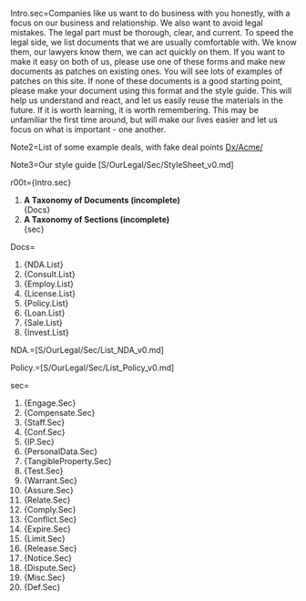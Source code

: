 Intro.sec=Companies like us want to do business with you honestly, with a focus on our business and relationship.  We also want to avoid legal mistakes.  The legal part must be thorough, clear, and current.  To speed the legal side, we list documents that we are usually comfortable with.  We know them, our lawyers know them, we can act quickly on them.  If you want to make it easy on both of us, please use one of these forms and make new documents as patches on existing ones.  You will see lots of examples of patches on this site.  If none of these documents is a good starting point, please make your document using this format and the style guide.  This will help us understand and react, and let us easily reuse the materials in the future.  If it is worth learning, it is worth remembering.  This may be unfamiliar the first time around, but will make our lives easier and let us focus on what is important - one another.

Note2=List of some example deals, with fake deal points <a href="index.php?action=list&file=Dx/Acme/">Dx/Acme/</a>

Note3=Our style guide [S/OurLegal/Sec/StyleSheet_v0.md]

r00t={Intro.sec}<ol><li><b>A Taxonomy of Documents (incomplete)</b><br>{Docs}<li><b>A Taxonomy of Sections (incomplete)</b><br>{sec}</ol>

Docs=<ol><li>{NDA.List}<li>{Consult.List}<li>{Employ.List}<li>{License.List}<li>{Policy.List}<li>{Loan.List}<li>{Sale.List}<li>{Invest.List}</ol>

NDA.=[S/OurLegal/Sec/List_NDA_v0.md]

Policy.=[S/OurLegal/Sec/List_Policy_v0.md]

sec=<ol><li>{Engage.Sec}<li>{Compensate.Sec}<li>{Staff.Sec}<li>{Conf.Sec}<li>{IP.Sec}<li>{PersonalData.Sec}<li>{TangibleProperty.Sec}<li>{Test.Sec}<li>{Warrant.Sec}<li>{Assure.Sec}<li>{Relate.Sec}<li>{Comply.Sec}<li>{Conflict.Sec}<li>{Expire.Sec}<li>{Limit.Sec}<li>{Release.Sec}<li>{Notice.Sec}<li>{Dispute.Sec}<li>{Misc.Sec}<li>{Def.Sec}</ol>